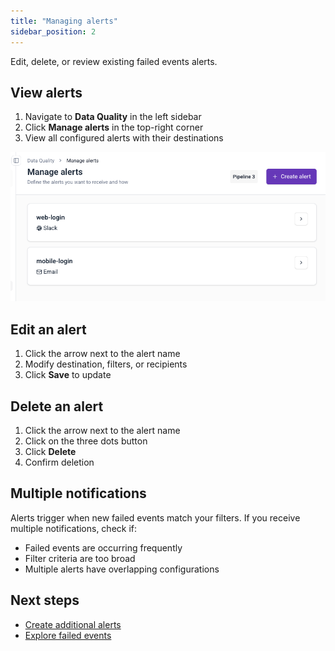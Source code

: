 ```yaml
---
title: "Managing alerts"
sidebar_position: 2
---
```


Edit, delete, or review existing failed events alerts.

## View alerts

1. Navigate to **Data Quality** in the left sidebar
2. Click **Manage alerts** in the top-right corner
3. View all configured alerts with their destinations

![Manage alerts interface](images/dq_list_alerts.png)

## Edit an alert

1. Click the arrow next to the alert name
2. Modify destination, filters, or recipients
3. Click **Save** to update

## Delete an alert

1. Click the arrow next to the alert name
2. Click on the three dots button
3. Click **Delete**
4. Confirm deletion

## Multiple notifications

Alerts trigger when new failed events match your filters. If you receive multiple notifications, check if:
- Failed events are occurring frequently
- Filter criteria are too broad
- Multiple alerts have overlapping configurations

## Next steps

- [Create additional alerts](/docs/data-product-studio/data-quality/failed-events/monitoring-failed-events/alerts/data-quality-alerts/creating-alerts/index.md)
- [Explore failed events](/docs/data-product-studio/data-quality/failed-events/exploring-failed-events/index.md)
